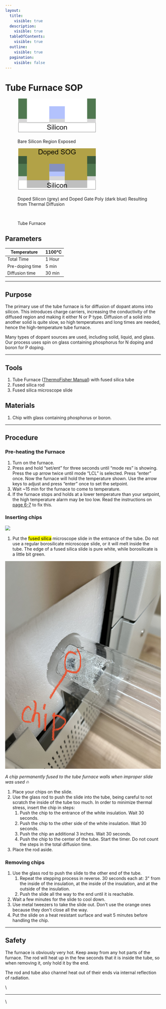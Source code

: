 ```yaml
---
layout:
  title:
    visible: true
  description:
    visible: true
  tableOfContents:
    visible: true
  outline:
    visible: true
  pagination:
    visible: false
---
```


# Tube Furnace SOP



<figure><img src="../.gitbook/assets/image (15).png" alt="" width="256"><figcaption><p>Bare Silicon Region Exposed</p></figcaption></figure>

<figure><img src="../.gitbook/assets/image (16).png" alt="" width="256"><figcaption><p>Doped Silicon (grey) and Doped Gate Poly (dark blue) Resulting from Thermal Diffusion</p></figcaption></figure>

<figure><img src="https://lh3.googleusercontent.com/7qir7MnBPj-CUMSZWvlnCNPq5UV52gKTtnjRzcUaLVMF8-oqR11-48frpT_9RhUaT4LfpejWoQORQlAR0zCBQMYhZPg6n2mjp0EcBlpQsRGzJKBjwngtWeMu4vKebWMiOmyAfP3Ax9iW9IBCtzLPDQo" alt="" width="375"><figcaption><p>Tube Furnace</p></figcaption></figure>

## Parameters

| Temperature     | 1100°C |
| --------------- | ------ |
| Total Time      | 1 Hour |
| Pre-doping time | 5 min  |
| Diffusion time  | 30 min |

***

## Purpose

The primary use of the tube furnace is for diffusion of dopant atoms into silicon. This introduces charge carriers, increasing the conductivity of the diffused region and making it either N or P type. Diffusion of a solid into another solid is quite slow, so high temperatures and long times are needed, hence the high-temperature tube furnace.

Many types of dopant sources are used, including solid, liquid, and glass. Our process uses spin on glass containing phosphorus for N doping and boron for P doping.

***

## Tools

1. Tube Furnace ([ThermoFisher Manual](https://drive.google.com/file/d/1ZI5JLqLPNKlWIGWCSD1lCgYlSFpEnkOj/view?usp=sharing)) with fused silica tube
2. Fused silica rod
3. Fused silica microscope slide

## Materials

1. Chip with glass containing phosphorus or boron.

***

## Procedure

### Pre-heating the Furnace

1. Turn on the furnace.&#x20;
2. Press and hold “set/ent” for three seconds until “mode res” is showing. Press the up arrow twice until mode “LCL” is selected. Press “enter” once. Now the furnace will hold the temperature shown. Use the arrow keys to adjust and press “enter” once to set the setpoint.&#x20;
3. Wait \~15 min for the furnace to come to temperature.
4. If the furnace stops and holds at a lower temperature than your setpoint, the high temperature alarm may be too low. Read the instructions on [page 6-7](https://drive.google.com/file/d/1ZI5JLqLPNKlWIGWCSD1lCgYlSFpEnkOj/view?usp=sharing) to fix this.

### Inserting chips

![](https://lh5.googleusercontent.com/wXurgh65gFX6Em6MDdvlSiRRvWrNOUFiQ3A\_7IbE6lcTO1wunEGcIgzzVtXCno\_Cqv61BXWATX3zHmQOIGmaiYzDI0crFLY7eiXBXj9PiV8cPImylx\_-1X16ZSdvRn5DL9FhGQJJyTwVYr8ciRkIdB8)

1. Put the <mark style="background-color:yellow;">fused silica</mark> microscope slide in the entrance of the tube. Do not use a regular borosilicate microscope slide, or it will melt inside the tube. The edge of a fused silica slide is pure white, while borosilicate is a little bit green.

![](<../.gitbook/assets/melted chip in tube furnace.jpg>)

_A chip permanently fused to the tube furnace walls when improper slide was used_ :fire:

1. Place your chips on the slide.
2. Use the glass rod to push the slide into the tube, being careful to not scratch the inside of the tube too much. In order to minimize thermal stress, insert the chip in steps:
   1. Push the chip to the entrance of the white insulation. Wait 30 seconds.
   2. Push the chip to the other side of the white insulation. Wait 30 seconds.
   3. Push the chip an additional 3 inches. Wait 30 seconds.
   4. Push the chip to the center of the tube. Start the timer. Do not count the steps in the total diffusion time.
3. Place the rod aside.

### Removing chips

1. Use the glass rod to push the slide to the other end of the tube.
   1. Repeat the stepping process in reverse. 30 seconds each at: 3" from the inside of the insulation, at the inside of the insulation, and at the outside of the insulation.
   2. Push the slide all the way to the end until it is reachable.
2. Wait a few minutes for the slide to cool down.
3. Use metal tweezers to take the slide out. Don't use the orange ones because they don't close all the way.
4. Put the slide on a heat resistant surface and wait 5 minutes before handling the chip.

***

## Safety

The furnace is obviously very hot. Keep away from any hot parts of the furnace. The rod will heat up in the few seconds that it is inside the tube, so when removing it, only hold it by the end.

The rod and tube also channel heat out of their ends via internal reflection of radiation.

\


***

\
